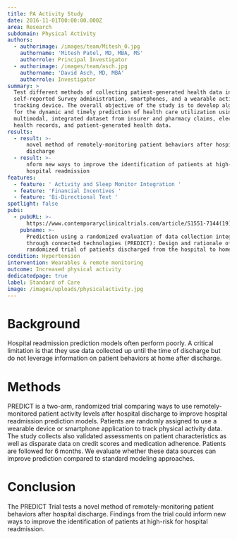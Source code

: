 ```yaml
---
title: PA Activity Study
date: 2016-11-01T00:00:00.000Z
area: Research
subdomain: Physical Activity
authors:
  - authorimage: /images/team/Mitesh_0.jpg
    authorname: 'Mitesh Patel, MD, MBA, MS'
    authorrole: Principal Investigator
  - authorimage: /images/team/asch.jpg
    authorname: 'David Asch, MD, MBA'
    authorrole: Investigator
summary: >
  Test different methods of collecting patient-generated health data including
  self-reported Survey administration, smartphones, and a wearable activity
  tracking device. The overall objective of the study is to develop algorithms
  for the dynamic and timely prediction of health care utilization using a
  multimodal, integrated dataset from insurer and pharmacy claims, electronic
  health records, and patient-generated health data.
results:
  - result: >-
      novel method of remotely-monitoring patient behaviors after hospital
      discharge
  - result: >-
      nform new ways to improve the identification of patients at high-risk for
      hospital readmission
features:
  - feature: ' Activity and Sleep Monitor Integration '
  - feature: 'Financial Incentives '
  - feature: 'Bi-Directional Text '
spotlight: false
pubs:
  - pubURL: >-
      https://www.contemporaryclinicaltrials.com/article/S1551-7144(19)30127-2/fulltext
    pubname: >-
      Prediction using a randomized evaluation of data collection integrated
      through connected technologies (PREDICT): Design and rationale of a
      randomized trial of patients discharged from the hospital to home
condition: Hypertension
intervention: Wearables & remote monitoring
outcome: Increased physical activity
dedicatedpage: true
label: Standard of Care 
image: /images/uploads/physicalactivity.jpg
---
```

# **Background**

Hospital readmission prediction models often perform poorly. A critical limitation is that they use data collected up until the time of discharge but do not leverage information on patient behaviors at home after discharge.



# Methods

PREDICT is a two-arm, randomized trial comparing ways to use remotely-monitored patient activity levels after hospital discharge to improve hospital readmission prediction models. Patients are randomly assigned to use a wearable device or smartphone application to track physical activity data. The study collects also validated assessments on patient characteristics as well as disparate data on credit scores and medication adherence. Patients are followed for 6 months. We evaluate whether these data sources can improve prediction compared to standard modeling approaches.



# Conclusion

The PREDICT Trial tests a novel method of remotely-monitoring patient behaviors after hospital discharge. Findings from the trial could inform new ways to improve the identification of patients at high-risk for hospital readmission.
